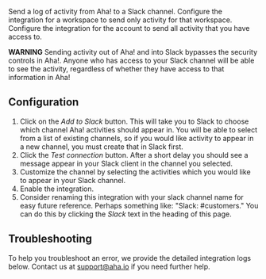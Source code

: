 Send a log of activity from Aha! to a Slack channel. Configure the integration for a workspace to send only activity for that workspace. Configure the integration for the account to send all activity that you have access to.

**WARNING** Sending activity out of Aha! and into Slack bypasses the security controls in Aha!. Anyone who has access to your Slack channel will be able to see the activity, regardless of whether they have access to that information in Aha!

## Configuration

1. Click on the _Add to Slack_ button. This will take you to Slack to choose which channel Aha! activities should appear in. You will be able to select from a list of existing channels, so if you would like activity to appear in a new channel, you must create that in Slack first.
2. Click the _Test connection_ button. After a short delay you should see a message appear in your Slack client in the channel you selected.
3. Customize the channel by selecting the activities which you would like to appear in your Slack channel.
4. Enable the integration.
5. Consider renaming this integration with your slack channel name for easy future reference. Perhaps something like: "Slack: #customers." You can do this by clicking the _Slack_ text in the heading of this page.

## Troubleshooting

To help you troubleshoot an error, we provide the detailed integration logs below. Contact us at support@aha.io if you need further help.
